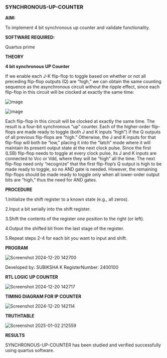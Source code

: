 ### SYNCHRONOUS-UP-COUNTER

**AIM:**

To implement 4 bit synchronous up counter and validate functionality.

**SOFTWARE REQUIRED:**

Quartus prime

**THEORY**

**4 bit synchronous UP Counter**

If we enable each J-K flip-flop to toggle based on whether or not all preceding flip-flop outputs (Q) are “high,” we can obtain the same counting sequence as the asynchronous circuit without the ripple effect, since each flip-flop in this circuit will be clocked at exactly the same time:

![image](https://github.com/naavaneetha/SYNCHRONOUS-UP-COUNTER/assets/154305477/d5db3fa0-e413-404c-b80e-b2f39d82e7e8)


![image](https://github.com/naavaneetha/SYNCHRONOUS-UP-COUNTER/assets/154305477/52cb61eb-d04b-442d-810c-31185a68410b)

Each flip-flop in this circuit will be clocked at exactly the same time.
The result is a four-bit synchronous “up” counter. Each of the higher-order flip-flops are made ready to toggle (both J and K inputs “high”) if the Q outputs of all previous flip-flops are “high.”
Otherwise, the J and K inputs for that flip-flop will both be “low,” placing it into the “latch” mode where it will maintain its present output state at the next clock pulse.
Since the first (LSB) flip-flop needs to toggle at every clock pulse, its J and K inputs are connected to Vcc or Vdd, where they will be “high” all the time.
The next flip-flop need only “recognize” that the first flip-flop’s Q output is high to be made ready to toggle, so no AND gate is needed.
However, the remaining flip-flops should be made ready to toggle only when all lower-order output bits are “high,” thus the need for AND gates.


**PROCEDURE**

1.Initialize the shift register to a known state (e.g., all zeros).

2.Input a bit serially into the shift register.

3.Shift the contents of the register one position to the right (or left).

4.Output the shifted bit from the last stage of the register.

5.Repeat steps 2-4 for each bit you want to input and shift.

**PROGRAM**


![Screenshot 2024-12-20 142700](https://github.com/user-attachments/assets/c7228071-6f8c-47d2-97a8-6ecffea695fe)


Developed by: SUBIKSHA K RegisterNumber: 2400100

**RTL LOGIC UP COUNTER**


![Screenshot 2024-12-20 142717](https://github.com/user-attachments/assets/c418069b-06fa-4515-b51f-720614bb41d5)


**TIMING DIAGRAM FOR IP COUNTER**


![Screenshot 2024-12-20 142114](https://github.com/user-attachments/assets/5de91679-36bc-43b8-a9bb-001d2887f6e0)


**TRUTHTABLE**

![Screenshot 2025-01-02 212559](https://github.com/user-attachments/assets/ad579f46-31f8-4c15-9d56-03dcaea5157b)


**RESULTS**

 SYNCHRONOUS-UP-COUNTER has been studied and verified successfully using quartus software.
